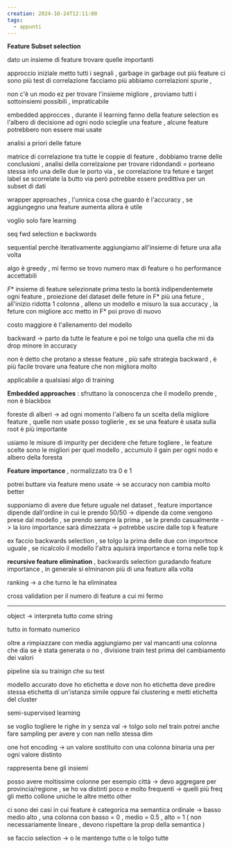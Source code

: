 ```yaml
---
creation: 2024-10-24T12:11:00
tags:
  - appunti
---
```

**Feature Subset selection**

dato un insieme di feature trovare quelle importanti 

approccio iniziale metto tutti i segnali , garbage in garbage out 
più feature ci sono più test di correlazione facciamo più abbiamo correlazioni spurie , 

non c'è un modo ez per trovare l'insieme migliore , proviamo tutti i sottoinsiemi possibili , impraticabile

embedded approcces , durante il learning fanno della feature selection es l'albero di decisione ad ogni nodo scieglie una feature , alcune feature potrebbero non essere mai usate 

analisi a priori delle fature

matrice di correlazione tra tutte le coppie di feature , dobbiamo trarne delle conclusioni , analisi della correlzaione per trovare ridondandi = porteano stessa info una delle due le porto via , se correlazione tra feture e target label se scorrelate la butto via però potrebbe essere predittiva per un subset di dati

wrapper approaches , l'unnica cosa che guardo è l'accuracy , se aggiungegno una feature aumenta allora è utile

voglio solo fare learning

seq fwd selection e backwords

sequential perchè iterativamente aggiungiamo all'insieme di feture una alla volta 

algo è greedy , mi fermo se trovo numero max di feature o ho performance accettabili 

$F*$ insieme di feature selezionate prima testo la bontà indipendentemete ogni feature , proiezione del dataset delle feture in F* più una feture , all'inizio ridotta 1 colonna , alleno un modello e misuro la sua accuracy , la feture con migliore acc metto in F* poi provo di nuovo 

costo maggiore è l'allenamento del modello 

backward -> parto da tutte le feature e poi ne tolgo una quella che mi da drop minore in accuracy

non è detto che protano a stesse feature , più safe strategia backward , è più facile trovare una feature che non migliora molto

applicabile a qualsiasi algo di training

**Embedded approaches**  : sfruttano la conoscenza che il modello prende , non è blackbox 

foreste di alberi -> ad ogni momento l'albero fa un scelta della migliore feature , quelle non usate posso toglierle , ex se una feature è usata sulla root è più importante 

usiamo le misure di impurity per decidere che feture togliere , le feature scelte sono le migliori per quel modello , accumulo il gain per ogni nodo e albero della foresta 

**Feature importance** , normalizzato tra 0 e 1

potrei buttare via feature meno usate -> se accuracy non cambia molto better

supponiamo di avere due feture uguale nel dataset , feature importance dipende dall'ordine in cui le prendo 50/50 -> dipende da come vengono prese dal modello , se prendo sempre la prima , se le prendo casualmente -> la loro importance sarà dimezzata -> potrebbe uscire dalle top k feature 

ex faccio backwards selection , se tolgo la prima delle due con importnce uguale , se ricalcolo il modello l'altra aquisirà importance e torna nelle top k 

**recursive feature elimination** , backwards selection guradando feature importance , in generale si elminanon più di una feature alla volta

ranking -> a  che turno le ha eliminatea

cross validation per il numero di feature a cui mi fermo 

---

object -> interpreta tutto come string 

tutto in formato numerico 

oltre a rimpiazzare con media aggiungiamo per val mancanti una colonna che dia se è stata generata o no , divisione train test prima del cambiamento dei valori

pipeline sia su trainign che su test 

modello accurato dove ho etichetta e dove non ho etichetta deve predire stessa etichetta di un'istanza simile oppure fai clustering e metti etichetta del cluster

semi-supervised learning

se voglio togliere le righe in y senza val -> tolgo solo nel train 
potrei anche fare sampling per avere y con nan nello stessa dim 

one hot encoding -> un valore sostituito con una colonna binaria una per ogni valore distinto 

rappresenta bene gli insiemi 

posso avere moltissime colonne per esempio città -> devo aggregare per provincia/regione , se ho va distinti poco e molto frequenti -> quelli più freq gli metto collone uniche le altre metto other

ci sono dei casi in cui feature è categorica ma semantica ordinale -> basso medio alto , una colonna con basso = 0 , medio = 0.5 , alto = 1 ( non necessariamente lineare , devono rispettare la prop della semantica )

se faccio selection -> o le mantengo tutte o le tolgo tutte 